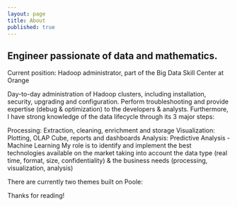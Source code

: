 ```yaml
---
layout: page
title: About
published: true
---
```



## Engineer passionate of data and mathematics.

Current position: Hadoop administrator, part of the Big Data Skill Center at Orange

Day-to-day administration of Hadoop clusters, including installation, security, upgrading and configuration.
Perform troubleshooting and provide expertise (debug & optimization) to the developers & analysts.
Furthermore, I have strong knowledge of the data lifecycle through its 3 major steps:

Processing: Extraction, cleaning, enrichment and storage
Visualization: Plotting, OLAP Cube, reports and dashboards
Analysis: Predictive Analysis - Machine Learning
My role is to identify and implement the best technologies available on the market taking into account the data type (real time, format, size, confidentiality) & the business needs (processing, visualization, analysis)


There are currently two themes built on Poole:



Thanks for reading!
